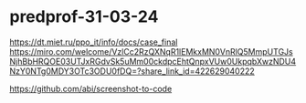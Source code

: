 # predprof-31-03-24
https://dt.miet.ru/ppo_it/info/docs/case_final
https://miro.com/welcome/VzlCc2RzQXNqR1lEMkxMN0VnRlQ5MmpUTGJsNjhBbHRQOE03UTJxRGdvSk5uMm00ckdpcEhtQnpxVUw0UkpqbXwzNDU4NzY0NTg0MDY3OTc3ODU0fDQ=?share_link_id=422629040222











https://github.com/abi/screenshot-to-code
